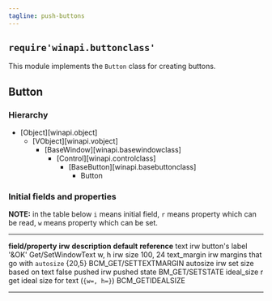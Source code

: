 ```yaml
---
tagline: push-buttons
---
```


## `require'winapi.buttonclass'`

This module implements the `Button` class for creating buttons.

## Button

### Hierarchy

* [Object][winapi.object]
	* [VObject][winapi.vobject]
		* [BaseWindow][winapi.basewindowclass]
			* [Control][winapi.controlclass]
				* [BaseButton][winapi.basebuttonclass]
					* Button

### Initial fields and properties

__NOTE:__ in the table below `i` means initial field, `r` means property
which can be read, `w` means property which can be set.

----------------------- -------- ----------------------------------------- -------------- ---------------------
__field/property__		__irw__	__description__									__default__		__reference__
text							irw		button's label										'&OK'				Get/SetWindowText
w, h							irw		size													100, 24
text_margin					irw		margins that go with `autosize`				{20,5}			BCM_GET/SETTEXTMARGIN
autosize						irw		set size based on text							false
pushed						irw		pushed state															BM_GET/SETSTATE
ideal_size					r			get ideal size for text (`{w=, h=}`)							BCM_GETIDEALSIZE
----------------------- -------- ----------------------------------------- -------------- ---------------------
